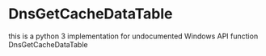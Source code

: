 # DnsGetCacheDataTable
this is a python 3 implementation for undocumented Windows API function DnsGetCacheDataTable
